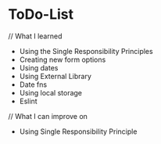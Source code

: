 # ToDo-List

// What I learned 
-  Using the Single Responsibility Principles
-  Creating new form options
-  Using dates
-  Using External Library
-  Date fns
-  Using local storage
-  Eslint

// What I can improve on 
-  Using Single Responsibility Principle
